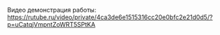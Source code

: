 Видео демонстрация работы: https://rutube.ru/video/private/4ca3de6e1515316cc20e0bfc2e21d0d5/?p=uCatqjVmpntZoWRT5SPtKA
